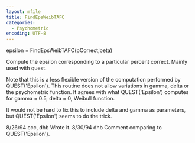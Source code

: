 ```yaml
---
layout: mfile
title: FindEpsWeibTAFC
categories:
  - Psychometric
encoding: UTF-8
---
```


epsilon = FindEpsWeibTAFC(pCorrect,beta)

Compute the epsilon corresponding to a particular
percent correct.  Mainly used with quest.

Note that this is a less flexible version of the
computation performed by QUEST('Epsilon').  This
routine does not allow variations in gamma, delta
or the psychometric function.  It agrees with
what QUEST('Epsilon') computes for gamma = 0.5,
delta = 0, Weibull function.

It would not be hard to fix this to include delta
and gamma as parameters, but QUEST('Epsilon') seems
to do the trick.

8/26/94     ccc, dhb        Wrote it.
8/30/94     dhb                 Comment comparing to QUEST('Epsilon').